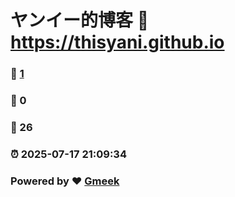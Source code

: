 # ヤンイー的博客 :link: https://thisyani.github.io 
### :page_facing_up: [1](https://thisyani.github.io/tag.html) 
### :speech_balloon: 0 
### :hibiscus: 26 
### :alarm_clock: 2025-07-17 21:09:34 
### Powered by :heart: [Gmeek](https://github.com/Meekdai/Gmeek)
